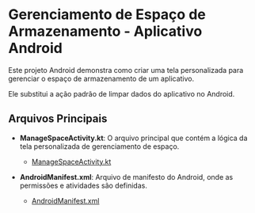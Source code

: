 # **Gerenciamento de Espaço de Armazenamento - Aplicativo Android**

Este projeto Android demonstra como criar uma tela personalizada para gerenciar o espaço de armazenamento de um aplicativo.

Ele substitui a ação padrão de limpar dados do aplicativo no Android.


## **Arquivos Principais**

- **ManageSpaceActivity.kt**: O arquivo principal que contém a lógica da tela personalizada de gerenciamento de espaço.
    - [ManageSpaceActivity.kt](https://github.com/mensonones/ManageSpaceActivity/blob/master/app/src/main/java/com/example/custom/ManageSpaceActivity.kt)

- **AndroidManifest.xml**: Arquivo de manifesto do Android, onde as permissões e atividades são definidas.
    - [AndroidManifest.xml](https://github.com/mensonones/ManageSpaceActivity/blob/master/app/src/main/AndroidManifest.xml)


